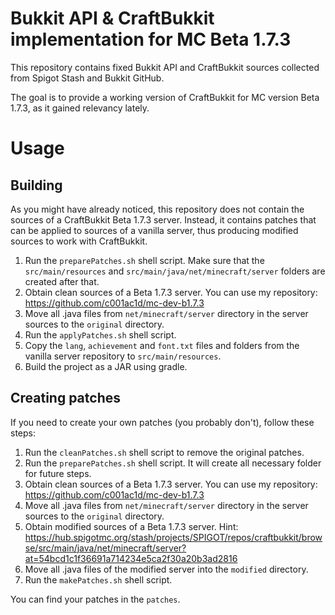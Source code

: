 # Bukkit API & CraftBukkit implementation for MC Beta 1.7.3
This repository contains fixed Bukkit API and CraftBukkit sources collected from Spigot Stash and Bukkit GitHub.

The goal is to provide a working version of CraftBukkit for MC version Beta 1.7.3, as it gained relevancy lately.

# Usage
## Building
As you might have already noticed, this repository does not contain the sources of a CraftBukkit Beta 1.7.3 server. Instead, it contains patches that can be applied to
sources of a vanilla server, thus producing modified sources to work with CraftBukkit.

1. Run the `preparePatches.sh` shell script. Make sure that the `src/main/resources` and `src/main/java/net/minecraft/server` folders are created after that.
2. Obtain clean sources of a Beta 1.7.3 server. You can use my repository: https://github.com/c001ac1d/mc-dev-b1.7.3
3. Move all .java files from `net/minecraft/server` directory in the server sources to the `original` directory.
4. Run the `applyPatches.sh` shell script.
5. Copy the `lang`, `achievement` and `font.txt` files and folders from the vanilla server repository to `src/main/resources`.
6. Build the project as a JAR using gradle.

## Creating patches
If you need to create your own patches (you probably don't), follow these steps:

1. Run the `cleanPatches.sh` shell script to remove the original patches.
2. Run the `preparePatches.sh` shell script. It will create all necessary folder for future steps.
3. Obtain clean sources of a Beta 1.7.3 server. You can use my repository: https://github.com/c001ac1d/mc-dev-b1.7.3
4. Move all .java files from `net/minecraft/server` directory in the server sources to the `original` directory.
5. Obtain modified sources of a Beta 1.7.3 server. Hint: https://hub.spigotmc.org/stash/projects/SPIGOT/repos/craftbukkit/browse/src/main/java/net/minecraft/server?at=54bcd1c1f36691a714234e5ca2f30a20b3ad2816
6. Move all .java files of the modified server into the `modified` directory.
7. Run the `makePatches.sh` shell script.

You can find your patches in the `patches`.
